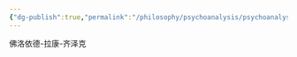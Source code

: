 ```yaml
---
{"dg-publish":true,"permalink":"/philosophy/psychoanalysis/psychoanalysis/","dgPassFrontmatter":true}
---
```


佛洛依德-拉康-齐泽克
